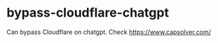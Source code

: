 # bypass-cloudflare-chatgpt
Can bypass Cloudflare on chatgpt. Check https://www.capsolver.com/ 
                                                      